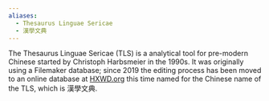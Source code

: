 ```yaml
---
aliases:
  - Thesaurus Linguae Sericae
  - 漢學文典
---
```


The Thesaurus Linguae Sericae (TLS) is a analytical tool for pre-modern Chinese started by Christoph Harbsmeier in the 1990s.  It was originally using a Filemaker database; since 2019 the editing process has been moved to an online database at [HXWD.org](https://hxwd.org) this time named for the Chinese name of the TLS, which is 漢學文典.  